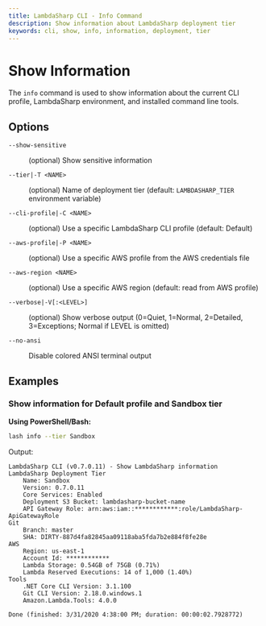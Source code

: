 ```yaml
---
title: LambdaSharp CLI - Info Command
description: Show information about LambdaSharp deployment tier
keywords: cli, show, info, information, deployment, tier
---
```

# Show Information

The `info` command is used to show information about the current CLI profile, LambdaSharp environment, and installed command line tools.

## Options

<dl>

<dt><code>--show-sensitive</code></dt>
<dd>

(optional) Show sensitive information
</dd>

<dt><code>--tier|-T &lt;NAME&gt;</code></dt>
<dd>

(optional) Name of deployment tier (default: <code>LAMBDASHARP_TIER</code> environment variable)
</dd>

<dt><code>--cli-profile|-C &lt;NAME&gt;</code></dt>
<dd>

(optional) Use a specific LambdaSharp CLI profile (default: Default)
</dd>

<dt><code>--aws-profile|-P &lt;NAME&gt;</code></dt>
<dd>

(optional) Use a specific AWS profile from the AWS credentials file
</dd>

<dt><code>--aws-region &lt;NAME&gt;</code></dt>
<dd>

(optional) Use a specific AWS region (default: read from AWS profile)
</dd>

<dt><code>--verbose|-V[:&lt;LEVEL&gt;]</code></dt>
<dd>

(optional) Show verbose output (0=Quiet, 1=Normal, 2=Detailed, 3=Exceptions; Normal if LEVEL is omitted)
</dd>

<dt><code>--no-ansi</code></dt>
<dd>

Disable colored ANSI terminal output
</dd>

</dl>

## Examples

### Show information for Default profile and Sandbox tier

__Using PowerShell/Bash:__
```bash
lash info --tier Sandbox
```

Output:
```
LambdaSharp CLI (v0.7.0.11) - Show LambdaSharp information
LambdaSharp Deployment Tier
    Name: Sandbox
    Version: 0.7.0.11
    Core Services: Enabled
    Deployment S3 Bucket: lambdasharp-bucket-name
    API Gateway Role: arn:aws:iam::************:role/LambdaSharp-ApiGatewayRole
Git
    Branch: master
    SHA: DIRTY-887d4fa82845aa09118aba5fda7b2e884f8fe28e
AWS
    Region: us-east-1
    Account Id: ************
    Lambda Storage: 0.54GB of 75GB (0.71%)
    Lambda Reserved Executions: 14 of 1,000 (1.40%)
Tools
    .NET Core CLI Version: 3.1.100
    Git CLI Version: 2.18.0.windows.1
    Amazon.Lambda.Tools: 4.0.0

Done (finished: 3/31/2020 4:38:00 PM; duration: 00:00:02.7928772)
```
